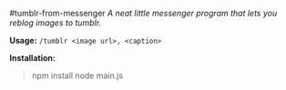 #tumblr-from-messenger
*A neat little messenger program that lets you reblog images to tumblr.*

**Usage:** `/tumblr <image url>, <caption>` 

**Installation:**

> npm install 
> node main.js
